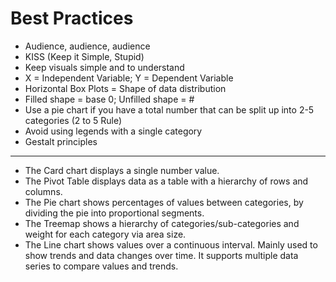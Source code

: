 # Best Practices

* Audience, audience, audience
* KISS (Keep it Simple, Stupid)
* Keep visuals simple and to understand
* X = Independent Variable; Y = Dependent Variable
* Horizontal Box Plots = Shape of data distribution
* Filled shape = base 0; Unfilled shape = #
* Use a pie chart if you have a total number that can be split up into 2-5 categories (2 to 5 Rule)
* Avoid using legends with a single category
* Gestalt principles

-----

* The Card chart displays a single number value.
* The Pivot Table displays data as a table with a hierarchy of rows and columns.
* The Pie chart shows percentages of values between categories, by dividing the pie into proportional segments.
* The Treemap shows a hierarchy of categories/sub-categories and weight for each category via area size.
* The Line chart shows values over a continuous interval. Mainly used to show trends and data changes over time. It supports multiple data series to compare values and trends.
